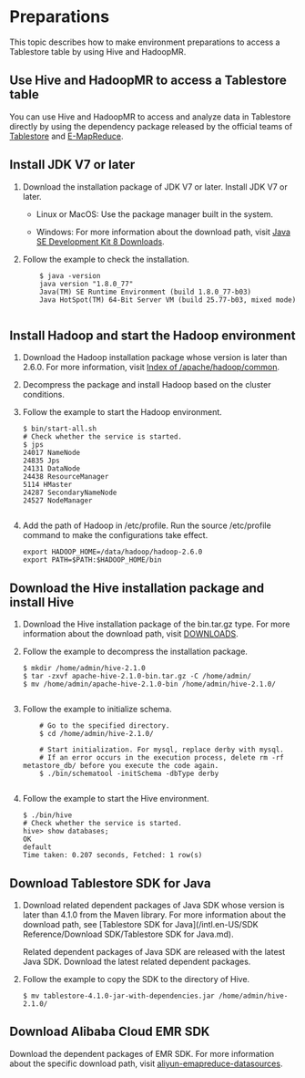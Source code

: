 # Preparations

This topic describes how to make environment preparations to access a Tablestore table by using Hive and HadoopMR.

## Use Hive and HadoopMR to access a Tablestore table

You can use Hive and HadoopMR to access and analyze data in Tablestore directly by using the dependency package released by the official teams of [Tablestore](https://www.alibabacloud.com/product/table-store) and [E-MapReduce](https://www.alibabacloud.com/product/e-mapreduce).

## Install JDK V7 or later

1.  Download the installation package of JDK V7 or later. Install JDK V7 or later.

    -   Linux or MacOS: Use the package manager built in the system.

    -   Windows: For more information about the download path, visit [Java SE Development Kit 8 Downloads](http://www.oracle.com/technetwork/java/javase/downloads/jdk8-downloads-2133151.html).

2.  Follow the example to check the installation.

    ```
        $ java -version
        java version "1.8.0_77"
        Java(TM) SE Runtime Environment (build 1.8.0_77-b03)
        Java HotSpot(TM) 64-Bit Server VM (build 25.77-b03, mixed mode)
                            
    ```


## Install Hadoop and start the Hadoop environment

1.  Download the Hadoop installation package whose version is later than 2.6.0. For more information, visit [Index of /apache/hadoop/common](http://mirrors.cnnic.cn/apache/hadoop/common/).

2.  Decompress the package and install Hadoop based on the cluster conditions.

3.  Follow the example to start the Hadoop environment.

    ```
    $ bin/start-all.sh
    # Check whether the service is started.
    $ jps
    24017 NameNode
    24835 Jps
    24131 DataNode
    24438 ResourceManager
    5114 HMaster
    24287 SecondaryNameNode
    24527 NodeManager
                            
    ```

4.  Add the path of Hadoop in /etc/profile. Run the source /etc/profile command to make the configurations take effect.

    ```
    export HADOOP_HOME=/data/hadoop/hadoop-2.6.0
    export PATH=$PATH:$HADOOP_HOME/bin                  
    ```


## Download the Hive installation package and install Hive

1.  Download the Hive installation package of the bin.tar.gz type. For more information about the download path, visit [DOWNLOADS](https://hive.apache.org/downloads.html).

2.  Follow the example to decompress the installation package.

    ```
    $ mkdir /home/admin/hive-2.1.0
    $ tar -zxvf apache-hive-2.1.0-bin.tar.gz -C /home/admin/
    $ mv /home/admin/apache-hive-2.1.0-bin /home/admin/hive-2.1.0/
                            
    ```

3.  Follow the example to initialize schema.

    ```
        # Go to the specified directory.
        $ cd /home/admin/hive-2.1.0/
    
        # Start initialization. For mysql, replace derby with mysql.
        # If an error occurs in the execution process, delete rm -rf metastore_db/ before you execute the code again.
        $ ./bin/schematool -initSchema -dbType derby
                            
    ```

4.  Follow the example to start the Hive environment.

    ```
    $ ./bin/hive
    # Check whether the service is started.
    hive> show databases;
    OK
    default
    Time taken: 0.207 seconds, Fetched: 1 row(s)                
    ```


## Download Tablestore SDK for Java

1.  Download related dependent packages of Java SDK whose version is later than 4.1.0 from the Maven library. For more information about the download path, see [Tablestore SDK for Java](/intl.en-US/SDK Reference/Download SDK/Tablestore SDK for Java.md).

    Related dependent packages of Java SDK are released with the latest Java SDK. Download the latest related dependent packages.

2.  Follow the example to copy the SDK to the directory of Hive.

    ```
    $ mv tablestore-4.1.0-jar-with-dependencies.jar /home/admin/hive-2.1.0/                  
    ```


## Download Alibaba Cloud EMR SDK

Download the dependent packages of EMR SDK. For more information about the specific download path, visit [aliyun-emapreduce-datasources](https://github.com/aliyun/aliyun-emapreduce-sdk).

